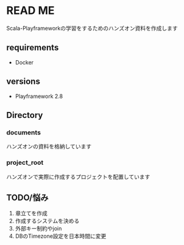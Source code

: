 # READ ME

Scala-Playframeworkの学習をするためのハンズオン資料を作成します

## requirements
- Docker

## versions
- Playframework 2.8

## Directory
### documents
ハンズオンの資料を格納しています

### project_root
ハンズオンで実際に作成するプロジェクトを配置しています


## TODO/悩み

1. 章立てを作成
1. 作成するシステムを決める
1. 外部キー制約やjoin
1. DBのTimezone設定を日本時間に変更